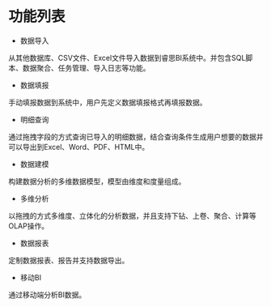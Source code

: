 # 功能列表

* 数据导入

从其他数据库、CSV文件、Excel文件导入数据到睿思BI系统中。并包含SQL脚本、数据聚合、任务管理、导入日志等功能。

* 数据填报

手动填报数据到系统中，用户先定义数据填报格式再填报数据。

* 明细查询

通过拖拽字段的方式查询已导入的明细数据，结合查询条件生成用户想要的数据并可以导出到Excel、Word、PDF、HTML中。

* 数据建模

构建数据分析的多维数据模型，模型由维度和度量组成。

* 多维分析

以拖拽的方式多维度、立体化的分析数据，并且支持下钻、上卷、聚合、计算等OLAP操作。

* 数据报表

定制数据报表、报告并支持数据导出。

* 移动BI

通过移动端分析BI数据。

